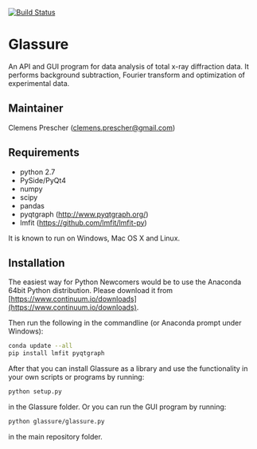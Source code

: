 [![Build Status](https://travis-ci.org/Luindil/Glassure.svg?branch=develop)](https://travis-ci.org/Luindil/Glassure)

# Glassure


An API and GUI program for data analysis of total x-ray diffraction data.
It performs background subtraction, Fourier transform and optimization of
experimental data.

## Maintainer

Clemens Prescher (clemens.prescher@gmail.com)

## Requirements

- python 2.7
- PySide/PyQt4
- numpy
- scipy
- pandas
- pyqtgraph (http://www.pyqtgraph.org/)
- lmfit (https://github.com/lmfit/lmfit-py)

It is known to run on Windows, Mac OS X and Linux.

## Installation

The easiest way for Python Newcomers would be to use the Anaconda 64bit Python
distribution. Please download it from [https://www.continuum.io/downloads](https://www.continuum.io/downloads).

Then run the following in the commandline (or Anaconda prompt under Windows):

```bash
conda update --all
pip install lmfit pyqtgraph
```

After that you can install Glassure as a library and use the functionality in your
own scripts or programs by running:

```bash
python setup.py
```

in the Glassure folder. Or you can run the GUI program by running:

```bash
python glassure/glassure.py
```

in the main repository folder.




